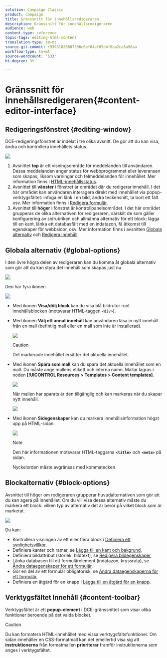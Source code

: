 ```yaml
---
solution: Campaign Classic
product: campaign
title: Gränssnitt för innehållsredigeraren
description: Gränssnitt för innehållsredigeraren
audience: web
content-type: reference
topic-tags: editing-html-content
translation-type: tm+mt
source-git-commit: c93931820887306c0ef64ef05d4f0ba2ca5a98aa
workflow-type: tm+mt
source-wordcount: '533'
ht-degree: 3%

---
```



# Gränssnitt för innehållsredigeraren{#content-editor-interface}

## Redigeringsfönstret {#editing-window}

DCE-redigeringsfönstret är indelat i tre olika avsnitt. De gör att du kan visa, ändra och kontrollera innehållets status.

![](assets/dce_decoupe_window_nb.png)

1. Avsnittet **top** är ett visningsområde för meddelanden till användaren. Dessa meddelanden anger status för webbprogrammet eller leveransen som skapas, liksom varningar och felmeddelanden för innehållet. Mer information finns i [HTML-innehållsstatus](../../web/using/content-editing-best-practices.md#html-content-statuses).
1. Avsnittet till **vänster** i fönstret är området där du redigerar innehåll. I det här området kan användaren interagera direkt med innehållet via popup-verktygsfältet: infoga en länk i en bild, ändra teckensnitt, ta bort ett fält osv. Mer information finns i [Redigera formulär](../../web/using/editing-content.md#editing-forms).
1. Avsnittet till **höger** i fönstret är kontrollpanelsområdet. I det här området grupperas de olika alternativen för redigeraren, särskilt de som gäller konfigurering av sidrubriken och allmänna alternativ för ett block: lägga till en kant, länka ett databasfält med en indatazon, få åtkomst till egenskaper för webbsidor, osv. Mer information finns i avsnitten [Globala alternativ](#global-options) och [Redigera innehåll](../../web/using/editing-content.md).

## Globala alternativ {#global-options}

I den övre högra delen av redigeraren kan du komma åt globala alternativ som gör att du kan styra det innehåll som skapas just nu.

![](assets/dce_global_options.png)

Den har fyra ikoner:

![](assets/dce_icons_sidebar.png)

* Med ikonen **Visa/dölj block** kan du visa blå bildrutor runt innehållsblocken (motsvarar HTML-taggen `<div>`).

* Med ikonen **Välj ett annat innehåll** kan användaren läsa in nytt innehåll från en mall (befintlig mall eller en mall som inte är installerad).

   ![](assets/dce_popup_templatechoice.png)

   >[!CAUTION]
   >
   >Det markerade innehållet ersätter det aktuella innehållet.

* Med ikonen **Spara som mall** kan du spara det aktuella innehållet som en mall. Du måste ange mallens etikett och interna namn. Mallar lagras i noden **[!UICONTROL Resources > Templates > Content templates]**.

   ![](assets/dce_popup_savetemplate.png)

   När mallen har sparats är den tillgänglig och kan markeras när du skapar nytt innehåll.

   ![](assets/dce_create_fromtemplate.png)

* Med ikonen **Sidegenskaper** kan du markera innehållsinformation högst upp på HTML-sidan.

   ![](assets/dce_popup_headerhtml.png)

   >[!NOTE]
   >
   >Den här informationen motsvarar HTML-taggarna **`<title>`** och **`<meta>`** på sidan.
   >
   >Nyckelorden måste avgränsas med kommatecken.

## Blockalternativ {#block-options}

Avsnittet till höger om redigeraren grupperar huvudalternativen som gör att du kan agera på innehållet. Om du vill visa dessa alternativ måste du markera ett block: vilken typ av alternativ det är beror på vilket block som är markerat.

![](assets/dce_right_section.png)

Du kan:

* Kontrollera visningen av ett eller flera block i [Definiera ett synlighetsvillkor](../../web/using/editing-content.md#defining-a-visibility-condition),
* Definiera kanter och ramar, se [Lägga till en kant och bakgrund](../../web/using/editing-content.md#adding-a-border-and-background),
* Definiera bildattribut (storlek, bildtext), se [Redigera bildegenskaper](../../web/using/editing-content.md#editing-image-properties),
* Länka databasen till ett formulärelement (indatazon, kryssruta), se [Ändra dataegenskaper för ett formulär](../../web/using/editing-content.md#changing-the-data-properties-for-a-form),
* Gör en del av ett formulär obligatorisk, se [Ändra dataegenskaperna för ett formulär](../../web/using/editing-content.md#changing-the-data-properties-for-a-form),
* Definiera en åtgärd för en knapp i [Lägga till en åtgärd för en knapp](../../web/using/editing-content.md#adding-an-action-to-a-button).

## Verktygsfältet Innehåll {#content-toolbar}

Verktygsfältet är ett **popup-element** i DCE-gränssnittet som visar olika funktioner beroende på det valda blocket.

>[!CAUTION]
>
>Du kan formatera HTML-innehållet med vissa verktygsfältsfunktioner. Om sidan innehåller en CSS-formatmall kan det emellertid visa sig att **instruktionerna** från formatmallen **prioriterar** framför instruktionerna som anges i verktygsfältet.

